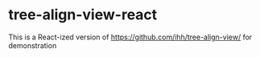 # tree-align-view-react


This is a React-ized version of https://github.com/ihh/tree-align-view/ for demonstration
